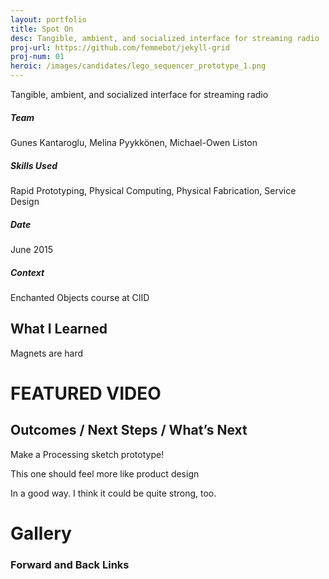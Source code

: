 ```yaml
---
layout: portfolio
title: Spot On
desc: Tangible, ambient, and socialized interface for streaming radio 
proj-url: https://github.com/femmebot/jekyll-grid
proj-num: 01
heroic: /images/candidates/lego_sequencer_prototype_1.png
---
```


Tangible, ambient, and socialized interface for streaming radio 

##### Team
Gunes Kantaroglu, Melina Pyykkönen, Michael-Owen Liston

##### Skills Used
Rapid Prototyping, Physical Computing, Physical Fabrication, Service Design

##### Date
June 2015

##### Context
Enchanted Objects course at CIID

## What I Learned
Magnets are hard

# FEATURED VIDEO

## Outcomes / Next Steps / What’s Next
Make a Processing sketch prototype!

This one should feel more like product design

In a good way. I think it could be quite strong, too.

# Gallery

### Forward and Back Links